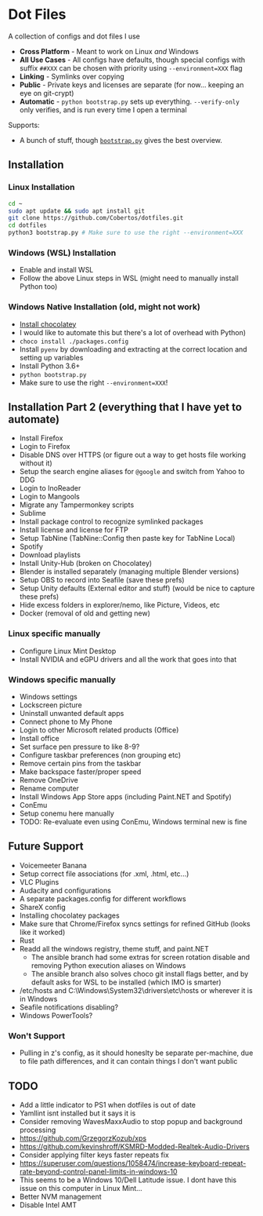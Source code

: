 # Dot Files

A collection of configs and dot files I use

* **Cross Platform** - Meant to work on Linux _and_ Windows
* **All Use Cases** - All configs have defaults, though special configs with suffix `##XXX` can be chosen with priority using `--environment=XXX` flag
* **Linking** - Symlinks over copying
* **Public** - Private keys and licenses are separate (for now... keeping an eye on git-crypt)
* **Automatic** - `python bootstrap.py` sets up everything. `--verify-only` only verifies, and is run every time I open a terminal

Supports:
* A bunch of stuff, though [`bootstrap.py`](/bootstrap.py) gives the best overview.

## Installation
### Linux Installation
```bash
cd ~
sudo apt update && sudo apt install git
git clone https://github.com/Cobertos/dotfiles.git
cd dotfiles
python3 bootstrap.py # Make sure to use the right --environment=XXX
```

### Windows (WSL) Installation
* Enable and install WSL
* Follow the above Linux steps in WSL (might need to manually install Python too)

### Windows Native Installation (old, might not work)
* [Install chocolatey](https://chocolatey.org/docs/installation)
 * I would like to automate this but there's a lot of overhead with Python)
* `choco install ./packages.config`
* Install `pyenv` by downloading and extracting at the correct location and setting up variables
* Install Python 3.6+
* `python bootstrap.py`
 * Make sure to use the right `--environment=XXX`!

## Installation Part 2 (everything that I have yet to automate)
* Install Firefox
 * Login to Firefox
 * Disable DNS over HTTPS (or figure out a way to get hosts file working without it)
 * Setup the search engine aliases for `@google` and switch from Yahoo to DDG
 * Login to InoReader
 * Login to Mangools
 * Migrate any Tampermonkey scripts
* Sublime
 * Install package control to recognize symlinked packages
 * Install license and license for FTP
 * Setup TabNine (TabNine::Config then paste key for TabNine Local)
* Spotify
 * Download playlists
* Install Unity-Hub (broken on Chocolatey)
* Blender is installed separately (managing multiple Blender versions)
* Setup OBS to record into Seafile (save these prefs)
* Setup Unity defaults (External editor and stuff) (would be nice to capture these prefs)
* Hide excess folders in explorer/nemo, like Picture, Videos, etc
* Docker (removal of old and getting new)

### Linux specific manually
* Configure Linux Mint Desktop
* Install NVIDIA and eGPU drivers and all the work that goes into that

### Windows specific manually
* Windows settings
 * Lockscreen picture
 * Uninstall unwanted default apps
 * Connect phone to My Phone
 * Login to other Microsoft related products (Office)
 * Install office
 * Set surface pen pressure to like 8-9?
 * Configure taskbar preferences (non grouping etc)
 * Remove certain pins from the taskbar
 * Make backspace faster/proper speed
 * Remove OneDrive
 * Rename computer
 * Install Windows App Store apps (including Paint.NET and Spotify)
* ConEmu
 * Setup conemu here manually
 * TODO: Re-evaluate even using ConEmu, Windows terminal new is fine

## Future Support
* Voicemeeter Banana
* Setup correct file associations (for .xml, .html, etc...)
* VLC Plugins
* Audacity and configurations
* A separate packages.config for different workflows
* ShareX config
* Installing chocolatey packages
* Make sure that Chrome/Firefox syncs settings for refined GitHub (looks like it worked)
* Rust
* Readd all the windows registry, theme stuff, and paint.NET
  * The ansible branch had some extras for screen rotation disable and removing Python execution aliases on Windows
  * The ansible branch also solves choco git install flags better, and by default asks for WSL to be installed (which IMO is smarter)
* /etc/hosts and C:\Windows\System32\drivers\etc\hosts or wherever it is in Windows
* Seafile notifications disabling?
* Windows PowerTools?

### Won't Support
* Pulling in z's config, as it should honeslty be separate per-machine, due to file path differences, and it can contain things I don't want public

## TODO
* Add a little indicator to PS1 when dotfiles is out of date
* Yamllint isnt installed but it says it is
* Consider removing WavesMaxxAudio to stop popup and background processing
 * https://github.com/GrzegorzKozub/xps
 * https://github.com/kevinshroff/KSMRD-Modded-Realtek-Audio-Drivers
* Consider applying filter keys faster repeats fix
 * https://superuser.com/questions/1058474/increase-keyboard-repeat-rate-beyond-control-panel-limits-in-windows-10
 * This seems to be a Windows 10/Dell Latitude issue. I dont have this issue on this computer in Linux Mint...
* Better NVM management
* Disable Intel AMT